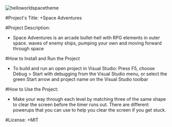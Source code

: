 ![helloworldspacetheme](https://github.com/ShuaibFakir/TestWebsite/assets/102185288/fd162575-b148-4edd-a183-2fe4e1bed0e6)

#Project's Title:
+Space Adventures

#Project Description:
+ Space Adventures is an arcade bullet-hell with RPG elements in outer space. waves of enemy ships, pumping your own and moving forward through space

#How to Install and Run the Project
+ To build and run an open project in Visual Studio: Press F5, choose Debug > Start with debugging from the Visual Studio menu, or select the green Start arrow and project name on the Visual Studio toolbar

#How to Use the Project:
+ Make your way through each level by matching three of the same shape to clear the screen before the timer runs out. There are different powerups that you can use to help you clear the screen if you get stuck.

#License:
+MIT

